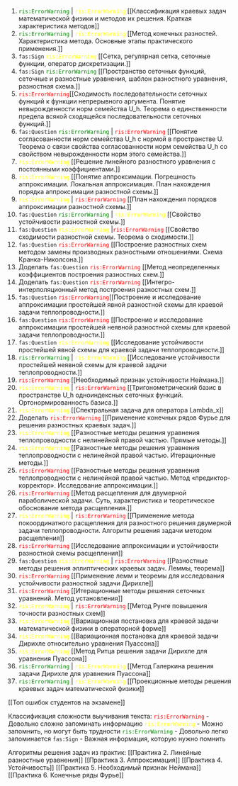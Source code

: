 1. <span style="color: green">`ris:ErrorWarning`</span> | <span style="color: yellow">`ris:ErrorWarning`</span> [[Классификация краевых задач математической физики и методов их решения. Краткая характеристика методов]]
2. <span style="color: green">`ris:ErrorWarning`</span> | <span style="color: yellow">`ris:ErrorWarning`</span> [[Метод конечных разностей. Характеристика метода. Основные этапы практического применения.]]
3. `fas:Sign` <span style="color: yellow">`ris:ErrorWarning`</span> [[Сетка, регулярная сетка, сеточные функции, оператор дискретизации.]]
4. `fas:Sign` <span style="color: green">`ris:ErrorWarning`</span> [[Пространство сеточных функций, сеточные и разностные уравнения, шаблон разностного уравнения, разностная схема.]]
5. <span style="color: red">`ris:ErrorWarning`</span>[[Сходимость последовательности сеточных функций к функции непрерывного аргумента. Понятие невырожденности норм семейства U_h. Теорема о единственности предела всякой сходящейся последовательности сеточных функций.]]
6. `fas:Question` <span style="color: green">`ris:ErrorWarning`</span> | <span style="color: red">`ris:ErrorWarning`</span> [[Понятие согласованности норм семейства U_h с нормой в пространстве U.  Теорема о связи свойства согласованности норм семейства U_h со свойством невырожденности норм этого семейства.]]
7. <span style="color: yellow">`ris:ErrorWarning`</span> [[Решение линейного разностного уравнения с постоянными коэффициентами.]]
8. <span style="color: yellow">`ris:ErrorWarning`</span> [[Понятие аппроксимации. Погрешность аппроксимации. Локальная аппроксимация. План нахождения порядка аппроксимации разностной схемы.]]
9. <span style="color: yellow">`ris:ErrorWarning`</span> | <span style="color: red">`ris:ErrorWarning`</span> [[План нахождения порядков аппроксимации разностной схемы.]]
10. `fas:Question` <span style="color: green">`ris:ErrorWarning`</span> | <span style="color: yellow">`ris:ErrorWarning`</span> [[Свойство устойчивости разностной схемы.]]
11. `fas:Question` <span style="color: yellow">`ris:ErrorWarning`</span> |<span style="color: red">`ris:ErrorWarning`</span> [[Свойство сходимости разностной схемы. Теорема о сходимости.]]
12. `fas:Question` <span style="color: red">`ris:ErrorWarning`</span> [[Построение разностных схем методом замены производных разностными отношениями. Схема Кранка-Николсона.]]
13. Доделать `fas:Question` <span style="color: red">`ris:ErrorWarning`</span> [[Метод неопределенных коэффициентов построения разностных схем.]]
14. Доделать `fas:Question` <span style="color: red">`ris:ErrorWarning`</span> [[Интегро-интерполяционный метод построения разностных схем.]]
15. `fas:Question` <span style="color: red">`ris:ErrorWarning`</span>[[Построение и исследование аппроксимации простейшей явной разностной схемы для краевой задачи теплопроводности.]]
16. `fas:Question` <span style="color: red">`ris:ErrorWarning`</span> [[Построение и исследование аппроксимации простейшей неявной разностной схемы для краевой задачи теплопроводности.]]
17. `fas:Question`  <span style="color: yellow">`ris:ErrorWarning`</span> [[Исследование устойчивости простейшей явной схемы для краевой задачи теплопроводности.]]
18. <span style="color: green">`ris:ErrorWarning`</span> | <span style="color: yellow">`ris:ErrorWarning`</span> [[Исследование устойчивости простейшей неявной схемы для краевой задачи теплопроводности.]]
19. <span style="color: red">`ris:ErrorWarning`</span> [[Необходимый признак устойчивости Неймана.]]
20. <span style="color: yellow">`ris:ErrorWarning`</span> | <span style="color: red">`ris:ErrorWarning`</span> [[Тригонометрический базис в пространстве U_h одноиндексных сеточных функций. Ортонормированность базиса.]]
21. <span style="color: yellow">`ris:ErrorWarning`</span> [[Спектральная задача для оператора Lambda_x]]
22. Доделать <span style="color: red">`ris:ErrorWarning`</span> [[Применение конечных рядов Фурье для решения разностных краевых задач.]]
23. <span style="color: yellow">`ris:ErrorWarning`</span> [[Разностные методы решения уравнения теплопроводности с нелинейной правой частью. Прямые методы.]]
24. <span style="color: yellow">`ris:ErrorWarning`</span> [[Разностные методы решения уравнения теплопроводности с нелинейной правой частью. Итерационные методы.]]
25. <span style="color: red">`ris:ErrorWarning`</span> [[Разностные методы решения уравнения теплопроводности с нелинейной правой частью. Метод «предиктор-корректор». Исследование аппроксимации.]]
26. <span style="color: red">`ris:ErrorWarning`</span> [[Метод расщепления для двумерной параболической задачи. Суть, характеристика и теоретическое обоснование метода расщепления.]]
27. <span style="color: yellow">`ris:ErrorWarning`</span> |  <span style="color: red">`ris:ErrorWarning`</span> [[Применение метода покоординатного расщепления для разностного решения двумерной задачи теплопроводности. Алгоритм решения задачи методом расщепления]]
28. <span style="color: red">`ris:ErrorWarning`</span> [[Исследование аппроксимации и устойчивости разностной схемы расщепления]]
29. `fas:Question` <span style="color: yellow">`ris:ErrorWarning`</span> | <span style="color: red">`ris:ErrorWarning`</span> [[Разностные методы решения эллиптических краевых задач. Леммы, теорема]]
30. <span style="color: red">`ris:ErrorWarning`</span> [[Применение лемм и теоремы для исследования устойчивости разностной задачи Дирихле]]
31. <span style="color: red">`ris:ErrorWarning`</span> [[Итерационные методы решения сеточных уравнений. Метод установления]]
32.  <span style="color: yellow">`ris:ErrorWarning`</span> | <span style="color: red">`ris:ErrorWarning`</span> [[Метод Рунге повышения точности разностных схем]]
33. <span style="color: yellow">`ris:ErrorWarning`</span> [[Вариационная постановка для краевой задачи математической физики в операторной форме]]
34. <span style="color: yellow">`ris:ErrorWarning`</span> [[Вариационная постановка для краевой задачи Дирихле относительно уравнения Пуассона]]
35. <span style="color: yellow">`ris:ErrorWarning`</span> [[Метод Ритца решения задачи Дирихле для уравнения Пуассона]]
36. <span style="color: green">`ris:ErrorWarning`</span> | <span style="color: yellow">`ris:ErrorWarning`</span> [[Метод Галеркина решения задачи Дирихле для уравнения Пуассона]]
37. <span style="color: green">`ris:ErrorWarning`</span> | <span style="color: yellow">`ris:ErrorWarning`</span> [[Проекционные методы решения краевых задач математической физики]]


[[Топ ошибок студентов на экзамене]]


Классификация сложности выучивания текста:
<span style="color: red">`ris:ErrorWarning`</span> - Довольно сложно запоминать информацию
<span style="color: yellow">`ris:ErrorWarning`</span> - Можно запомнить, но могут быть трудности
<span style="color: green">`ris:ErrorWarning`</span> - Довольно легко запоминается
`fas:Sign` - Важная информация, которую нужно помнить


Алгоритмы решения задач из практик:
[[Практика 2. Линейные разностные уравнения]]
[[Практика 3. Аппроксимация]]
[[Практика 4. Устойчивость]]
[[Практика 5. Необходимый признак Неймана]]
[[Практика 6. Конечные ряды Фурье]]